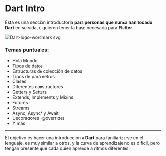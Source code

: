 
# Dart Intro

Esta es una sección introductoria **para personas que nunca han tocado Dart** en su vida, o quieren tener la base necesaria para  **Flutter**.

![Dart-logo-wordmark svg](https://github.com/manuelsalinas-mx/Flutter-Projects/assets/110424672/954a7a8e-9daa-4d0b-91d2-1d9faf53c818)


### Temas puntuales:

- Hola Mundo
- Tipos de datos
- Estructuras de colección de datos
- Tipos de parámetros
- Clases
- Diferentes constructores
- Getters y Setters
- Extends, Implements y Mixins
- Futures
- Streams
- Async, Async* y Await
- Decoradores (@override)
- Y más

--- 
El objetivo es hacer una introduccion a **Dart** para faniliarizarse en el lenguaje, es muy similar a otros, y la curva de aprendizaje no es difícil, pero tengan presente que cada quien aprende a ritmos diferentes.
